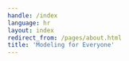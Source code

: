 ```yaml
---
handle: /index
language: hr
layout: index
redirect_from: /pages/about.html
title: 'Modeling for Everyone'
---
```

